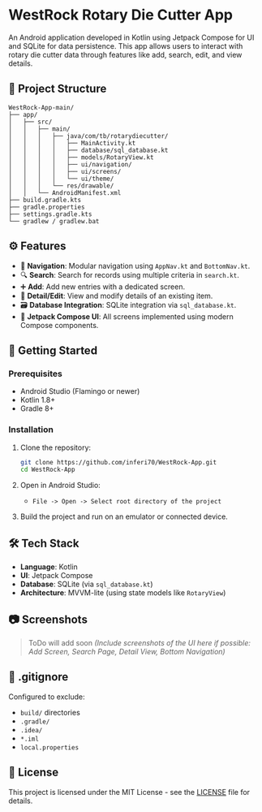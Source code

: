# WestRock Rotary Die Cutter App

An Android application developed in Kotlin using Jetpack Compose for UI and SQLite for data persistence. This app allows users to interact with rotary die cutter data through features like add, search, edit, and view details.

## 📂 Project Structure

```
WestRock-App-main/
├── app/
│   ├── src/
│   │   ├── main/
│   │   │   ├── java/com/tb/rotarydiecutter/
│   │   │   │   ├── MainActivity.kt
│   │   │   │   ├── database/sql_database.kt
│   │   │   │   ├── models/RotaryView.kt
│   │   │   │   ├── ui/navigation/
│   │   │   │   ├── ui/screens/
│   │   │   │   └── ui/theme/
│   │   │   └── res/drawable/
│   │   └── AndroidManifest.xml
├── build.gradle.kts
├── gradle.properties
├── settings.gradle.kts
└── gradlew / gradlew.bat
```

## ⚙️ Features

- 🧭 **Navigation**: Modular navigation using `AppNav.kt` and `BottomNav.kt`.
- 🔍 **Search**: Search for records using multiple criteria in `search.kt`.
- ➕ **Add**: Add new entries with a dedicated screen.
- 📝 **Detail/Edit**: View and modify details of an existing item.
- 🗃️ **Database Integration**: SQLite integration via `sql_database.kt`.
- 🎨 **Jetpack Compose UI**: All screens implemented using modern Compose components.

## 🚀 Getting Started

### Prerequisites

- Android Studio (Flamingo or newer)
- Kotlin 1.8+
- Gradle 8+

### Installation

1. Clone the repository:
   ```bash
   git clone https://github.com/inferi70/WestRock-App.git
   cd WestRock-App
   ```

2. Open in Android Studio:
   - `File -> Open -> Select root directory of the project`

3. Build the project and run on an emulator or connected device.

## 🛠 Tech Stack

- **Language**: Kotlin
- **UI**: Jetpack Compose
- **Database**: SQLite (via `sql_database.kt`)
- **Architecture**: MVVM-lite (using state models like `RotaryView`)

## 📷 Screenshots
> ToDo will add soon
> *(Include screenshots of the UI here if possible: Add Screen, Search Page, Detail View, Bottom Navigation)*

## 📁 .gitignore

Configured to exclude:

- `build/` directories
- `.gradle/`
- `.idea/`
- `*.iml`
- `local.properties`

## 📄 License

This project is licensed under the MIT License - see the [LICENSE](LICENSE) file for details.
